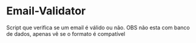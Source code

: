 # Email-Validator
Script que verifica se um email é válido ou não. OBS não esta com banco de dados, apenas vê se o formato é compatível 
